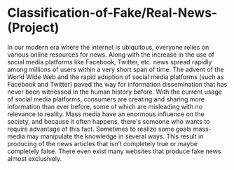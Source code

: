 # Classification-of-Fake/Real-News-(Project)

In our modern era where the internet is ubiquitous, everyone relies on various online resources for news. Along with the increase in the use of social media platforms like Facebook, Twitter, etc. news spread rapidly among millions of users within a very short span of time.
The advent of the World Wide Web and the rapid adoption of social media platforms (such as Facebook and Twitter) paved the way for information dissemination that has never been witnessed in the human history before. With the current usage of social media platforms, consumers are creating and sharing more information than ever before, some of which are misleading with no relevance to reality. Mass media have an enormous influence on the society, and because it often happens, there's someone who wants to require advantage of this fact. Sometimes to realize some goals mass-media may manipulate the knowledge in several ways. This result in producing of the news articles that isn’t completely true or maybe completely false. There even exist many websites that produce fake news almost exclusively.
